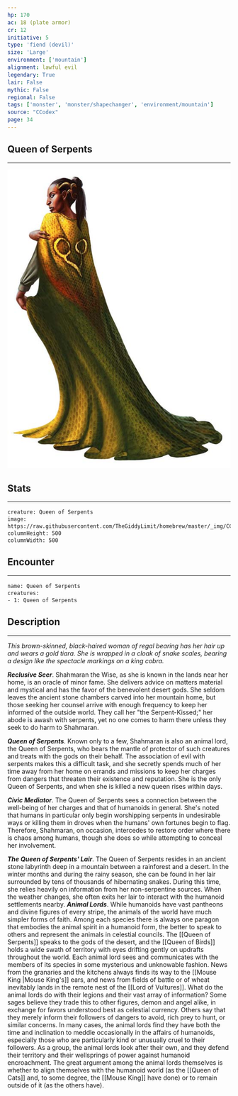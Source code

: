 ```yaml
---
hp: 170
ac: 18 (plate armor)
cr: 12
initiative: 5
type: 'fiend (devil)'    
size: 'Large'
environment: ['mountain']
alignment: lawful evil
legendary: True
lair: False
mythic: False
regional: False
tags: ['monster', 'monster/shapechanger', 'environment/mountain']
source: "CCodex"
page: 34
---
```


## Queen of Serpents
---

![|600](https://raw.githubusercontent.com/TheGiddyLimit/homebrew/master/_img/CCodex/animallordqueenofserpents.jpg)

## Stats
---

```statblock
creature: Queen of Serpents
image: https://raw.githubusercontent.com/TheGiddyLimit/homebrew/master/_img/CCodex/animallordqueenofserpents_token.png
columnHeight: 500
columnWidth: 500
```

## Encounter
---

```encounter-table
name: Queen of Serpents
creatures:
- 1: Queen of Serpents
```

## Description
---
_This brown-skinned, black-haired woman of regal bearing has her hair up and wears a gold tiara. She is wrapped in a cloak of snake scales, bearing a design like the spectacle markings on a king cobra._

**_Reclusive Seer_**. Shahmaran the Wise, as she is known in the lands near her home, is an oracle of minor fame. She delivers advice on matters material and mystical and has the favor of the benevolent desert gods. She seldom leaves the ancient stone chambers carved into her mountain home, but those seeking her counsel arrive with enough frequency to keep her informed of the outside world. They call her "the Serpent-Kissed;" her abode is awash with serpents, yet no one comes to harm there unless they seek to do harm to Shahmaran.

**_Queen of Serpents_**. Known only to a few, Shahmaran is also an animal lord, the Queen of Serpents, who bears the mantle of protector of such creatures and treats with the gods on their behalf. The association of evil with serpents makes this a difficult task, and she secretly spends much of her time away from her home on errands and missions to keep her charges from dangers that threaten their existence and reputation. She is the only Queen of Serpents, and when she is killed a new queen rises within days.

**_Civic Mediator_**. The Queen of Serpents sees a connection between the well-being of her charges and that of humanoids in general. She's noted that humans in particular only begin worshipping serpents in undesirable ways or killing them in droves when the humans' own fortunes begin to flag. Therefore, Shahmaran, on occasion, intercedes to restore order where there is chaos among humans, though she does so while attempting to conceal her involvement.


**_The Queen of Serpents' Lair_**. The Queen of Serpents resides in an ancient stone labyrinth deep in a mountain between a rainforest and a desert. In the winter months and during the rainy season, she can be found in her lair surrounded by tens of thousands of hibernating snakes. During this time, she relies heavily on information from her non-serpentine sources. When the weather changes, she often exits her lair to interact with the humanoid settlements nearby.
**_Animal Lords_**. While humanoids have vast pantheons and divine figures of every stripe, the animals of the world have much simpler forms of faith. Among each species there is always one paragon that embodies the animal spirit in a humanoid form, the better to speak to others and represent the animals in celestial councils. The [[Queen of Serpents]] speaks to the gods of the desert, and the [[Queen of Birds]] holds a wide swath of territory with eyes drifting gently on updrafts throughout the world. Each animal lord sees and communicates with the members of its species in some mysterious and unknowable fashion. News from the granaries and the kitchens always finds its way to the [[Mouse King \|Mouse King's]] ears, and news from fields of battle or of wheat inevitably lands in the remote nest of the [[Lord of Vultures]].
What do the animal lords do with their legions and their vast array of information? Some sages believe they trade this to other figures, demon and angel alike, in exchange for favors understood best as celestial currency. Others say that they merely inform their followers of dangers to avoid, rich prey to hunt, or similar concerns. In many cases, the animal lords find they have both the time and inclination to meddle occasionally in the affairs of humanoids, especially those who are particularly kind or unusually cruel to their followers.
As a group, the animal lords look after their own, and they defend their territory and their wellsprings of power against humanoid encroachment. The great argument among the animal lords themselves is whether to align themselves with the humanoid world (as the [[Queen of Cats]] and, to some degree, the [[Mouse King]] have done) or to remain outside of it (as the others have).




